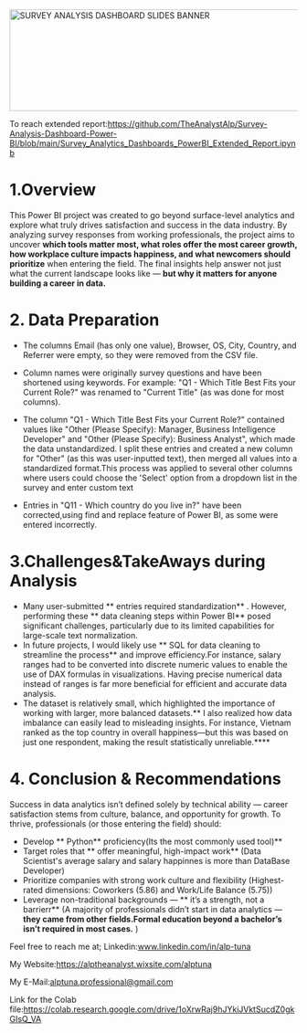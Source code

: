
<img width="1843" height="178" alt="SURVEY ANALYSIS DASHBOARD SLIDES BANNER" src="https://github.com/user-attachments/assets/331d8a68-5115-4562-b000-1626dc86091b" />

To reach extended report:https://github.com/TheAnalystAlp/Survey-Analysis-Dashboard-Power-BI/blob/main/Survey_Analytics_Dashboards_PowerBI_Extended_Report.ipynb 

# 1.Overview

This Power BI project was created to go beyond surface-level analytics and explore what truly drives satisfaction and success in the data industry.
By analyzing survey responses from working professionals, the project aims to uncover **which tools matter most, what roles offer the most career growth, how workplace culture impacts happiness, and what newcomers should prioritize**  when entering the field. The final insights help answer not just what the current landscape looks like — **but why it matters for anyone building a career in data.** 

# 2. Data Preparation
* The columns Email (has only one value), Browser, OS, City, Country, and Referrer were empty, so they were removed from the CSV file.

* Column names were originally survey questions and have been shortened using keywords.
For example: "Q1 - Which Title Best Fits your Current Role?" was renamed to "Current Title" (as was done for most columns).

* The column "Q1 - Which Title Best Fits your Current Role?" contained values like "Other (Please Specify): Manager, Business Intelligence Developer" and "Other (Please Specify): Business Analyst", which made the data unstandardized. I split these entries and created a new column for "Other" (as this was user-inputted text), then merged all values into a standardized format.This process was applied to several other columns where users could choose the 'Select' option from a dropdown list in the survey and enter custom text

* Entries in "Q11 - Which country do you live in?" have been corrected,using find and replace feature of Power BI, as some were entered incorrectly.

# 3.Challenges&TakeAways during Analysis
* Many user-submitted ** entries required standardization** . However, performing these ** data cleaning steps within Power BI**  posed significant challenges, particularly due to its limited capabilities for large-scale text normalization. 
* In future projects, I would likely use ** SQL for data cleaning to streamline the process**  and improve efficiency.For instance, salary ranges had to be converted into discrete numeric values to enable the use of DAX formulas in visualizations. Having precise numerical data instead of ranges is far more beneficial for efficient and accurate data analysis.
* The dataset is relatively small, which highlighted the importance of working with larger, more balanced datasets.** I also realized how data imbalance can easily lead to misleading insights. For instance, Vietnam ranked as the top country in overall happiness—but this was based on just one respondent, making the result statistically unreliable.****
# 4. Conclusion & Recommendations
Success in data analytics isn’t defined solely by technical ability — career satisfaction stems from culture, balance, and opportunity for growth. To thrive, professionals (or those entering the field) should:

* Develop ** Python**  proficiency(Its the most commonly used tool)** 
* Target roles that ** offer meaningful, high-impact work** (Data Scientist's average salary and salary happinnes is more than DataBase Developer)
* Prioritize companies with strong work culture and flexibility (Highest-rated dimensions: Coworkers (5.86) and Work/Life Balance (5.75))
* Leverage non-traditional backgrounds — ** it’s a strength, not a barrierr** (A majority of professionals didn’t start in data analytics — **they came from other fields.Formal education beyond a bachelor’s isn’t required in most cases.** )

Feel free to reach me at; Linkedin:www.linkedin.com/in/alp-tuna

My Website:https://alptheanalyst.wixsite.com/alptuna

My E-Mail:alptuna.professional@gmail.com

Link for the Colab file:https://colab.research.google.com/drive/1oXrwRaj9hJYkiJVktSucdZ0gkGIsQ_VA 
